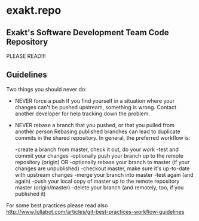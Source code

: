 exakt.repo
==========

Exakt's Software Development Team Code Repository
-------------------------------------------------

PLEASE READ!!!

Guidelines
----------
Two things you should never do:

- NEVER force a push
If you find yourself in a situation where your changes can't be pushed upstream, something is wrong. Contact another  developer for help tracking down the problem.
- NEVER rebase a branch that you pushed, or that you pulled from another person
Rebasing published branches can lead to duplicate commits in the shared repository.
In general, the preferred workflow is:

  -create a branch from master, check it out, do your work
  -test and commit your changes
  -optionally push your branch up to the remote repository (origin) OR
  -optionally rebase your branch to master (if your changes are unpublished)
  -checkout master, make sure it's up-to-date with upstream changes
  -merge your branch into master
  -test again (and again)
  -push your local copy of master up to the remote repository master (origin/master)
  -delete your branch (and remotely, too, if you published it)
  
  
For some best practices please read also http://www.lullabot.com/articles/git-best-practices-workflow-guidelines


